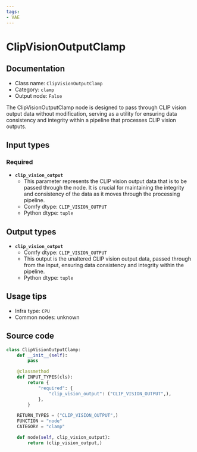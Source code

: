 ```yaml
---
tags:
- VAE
---
```


# ClipVisionOutputClamp
## Documentation
- Class name: `ClipVisionOutputClamp`
- Category: `clamp`
- Output node: `False`

The ClipVisionOutputClamp node is designed to pass through CLIP vision output data without modification, serving as a utility for ensuring data consistency and integrity within a pipeline that processes CLIP vision outputs.
## Input types
### Required
- **`clip_vision_output`**
    - This parameter represents the CLIP vision output data that is to be passed through the node. It is crucial for maintaining the integrity and consistency of the data as it moves through the processing pipeline.
    - Comfy dtype: `CLIP_VISION_OUTPUT`
    - Python dtype: `tuple`
## Output types
- **`clip_vision_output`**
    - Comfy dtype: `CLIP_VISION_OUTPUT`
    - This output is the unaltered CLIP vision output data, passed through from the input, ensuring data consistency and integrity within the pipeline.
    - Python dtype: `tuple`
## Usage tips
- Infra type: `CPU`
- Common nodes: unknown


## Source code
```python
class ClipVisionOutputClamp:
    def __init__(self):
        pass

    @classmethod
    def INPUT_TYPES(cls):
        return {
            "required": {
                "clip_vision_output": ("CLIP_VISION_OUTPUT",),
            },
        }

    RETURN_TYPES = ("CLIP_VISION_OUTPUT",)
    FUNCTION = "node"
    CATEGORY = "clamp"

    def node(self, clip_vision_output):
        return (clip_vision_output,)

```
